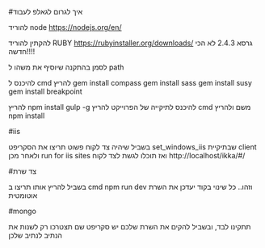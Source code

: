 
#איך לגרום לגאלפ לעבוד


להוריד node
https://nodejs.org/en/

להקתין
להוריד RUBY
https://rubyinstaller.org/downloads/
גרסא 2.4.3 לא הכי חדשה!!!!

לסמן בהתקנה שיוסיף את משהו ל path

להיכנס ל cmd להריץ
gem install compass
gem install sass
gem install susy
gem install breakpoint

להריץ npm install gulp -g
להיכנס לתיקייה של הפרוייקט להריץ cmd  משם ולהריץ
npm install

#iis


בשביל שיהיה צד לקוח פשוט תריצו את הסקריפט
set_windows_iis
שבתיקיית client
ולאחר מכן
run for iis sites
ואז תוכלו לגשת לצד לקוח 
http://localhost/ikka/#/

#צד שרת


בשביל להריץ אותו 
תריצו ב cmd
npm run dev
וזהו.. כל שינוי בקוד יעדכן את השרת אוטומטית

#mongo


תתקינו לבד, ובשביל להקים את השרת שלכם יש סקריפט שם
תצטרכו רק לשנות את הנתיב לנתיב שלכן
